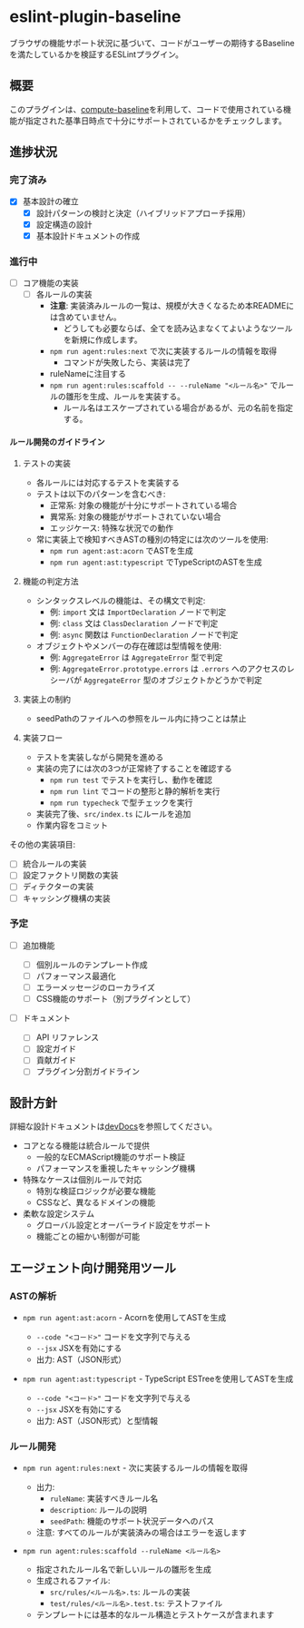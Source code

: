 # eslint-plugin-baseline

ブラウザの機能サポート状況に基づいて、コードがユーザーの期待するBaselineを満たしているかを検証するESLintプラグイン。

## 概要

このプラグインは、[compute-baseline](https://www.npmjs.com/package/compute-baseline)を利用して、コードで使用されている機能が指定された基準日時点で十分にサポートされているかをチェックします。

## 進捗状況

### 完了済み

- [x] 基本設計の確立
  - [x] 設計パターンの検討と決定（ハイブリッドアプローチ採用）
  - [x] 設定構造の設計
  - [x] 基本設計ドキュメントの作成

### 進行中

- [ ] コア機能の実装
  - [ ] 各ルールの実装
    - **注意**: 実装済みルールの一覧は、規模が大きくなるため本READMEには含めていません。
      - どうしても必要ならば、全てを読み込まなくてよいようなツールを新規に作成します。
    - `npm run agent:rules:next` で次に実装するルールの情報を取得
      - コマンドが失敗したら、実装は完了
    - ruleNameに注目する
    - `npm run agent:rules:scaffold -- --ruleName "<ルール名>"` でルールの雛形を生成、ルールを実装する。
      - ルール名はエスケープされている場合があるが、元の名前を指定する。

#### ルール開発のガイドライン

1. テストの実装

   - 各ルールには対応するテストを実装する
   - テストは以下のパターンを含むべき:
     - 正常系: 対象の機能が十分にサポートされている場合
     - 異常系: 対象の機能がサポートされていない場合
     - エッジケース: 特殊な状況での動作
   - 常に実装上で検知すべきASTの種別の特定には次のツールを使用:
     - `npm run agent:ast:acorn` でASTを生成
     - `npm run agent:ast:typescript` でTypeScriptのASTを生成

2. 機能の判定方法

   - シンタックスレベルの機能は、その構文で判定:
     - 例: `import` 文は `ImportDeclaration` ノードで判定
     - 例: `class` 文は `ClassDeclaration` ノードで判定
     - 例: `async` 関数は `FunctionDeclaration` ノードで判定
   - オブジェクトやメンバーの存在確認は型情報を使用:
     - 例: `AggregateError` は `AggregateError` 型で判定
     - 例: `AggregateError.prototype.errors` は `.errors` へのアクセスのレシーバが `AggregateError` 型のオブジェクトかどうかで判定

3. 実装上の制約

   - seedPathのファイルへの参照をルール内に持つことは禁止

4. 実装フロー

   - テストを実装しながら開発を進める
   - 実装の完了には次の3つが正常終了することを確認する
     - `npm run test` でテストを実行し、動作を確認
     - `npm run lint` でコードの整形と静的解析を実行
     - `npm run typecheck` で型チェックを実行
   - 実装完了後、`src/index.ts` にルールを追加
   - 作業内容をコミット

その他の実装項目:

- [ ] 統合ルールの実装
- [ ] 設定ファクトリ関数の実装
- [ ] ディテクターの実装
- [ ] キャッシング機構の実装

### 予定

- [ ] 追加機能

  - [ ] 個別ルールのテンプレート作成
  - [ ] パフォーマンス最適化
  - [ ] エラーメッセージのローカライズ
  - [ ] CSS機能のサポート（別プラグインとして）

- [ ] ドキュメント
  - [ ] API リファレンス
  - [ ] 設定ガイド
  - [ ] 貢献ガイド
  - [ ] プラグイン分割ガイドライン

## 設計方針

詳細な設計ドキュメントは[devDocs](./devDocs)を参照してください。

- コアとなる機能は統合ルールで提供
  - 一般的なECMAScript機能のサポート検証
  - パフォーマンスを重視したキャッシング機構
- 特殊なケースは個別ルールで対応
  - 特別な検証ロジックが必要な機能
  - CSSなど、異なるドメインの機能
- 柔軟な設定システム
  - グローバル設定とオーバーライド設定をサポート
  - 機能ごとの細かい制御が可能

## エージェント向け開発用ツール

### ASTの解析

- `npm run agent:ast:acorn` - Acornを使用してASTを生成

  - `--code "<コード>"` コードを文字列で与える
  - `--jsx` JSXを有効にする
  - 出力: AST（JSON形式）

- `npm run agent:ast:typescript` - TypeScript ESTreeを使用してASTを生成
  - `--code "<コード>"` コードを文字列で与える
  - `--jsx` JSXを有効にする
  - 出力: AST（JSON形式）と型情報

### ルール開発

- `npm run agent:rules:next` - 次に実装するルールの情報を取得

  - 出力:
    - `ruleName`: 実装すべきルール名
    - `description`: ルールの説明
    - `seedPath`: 機能のサポート状況データへのパス
  - 注意: すべてのルールが実装済みの場合はエラーを返します

- `npm run agent:rules:scaffold --ruleName <ルール名>`
  - 指定されたルール名で新しいルールの雛形を生成
  - 生成されるファイル:
    - `src/rules/<ルール名>.ts`: ルールの実装
    - `test/rules/<ルール名>.test.ts`: テストファイル
  - テンプレートには基本的なルール構造とテストケースが含まれます

